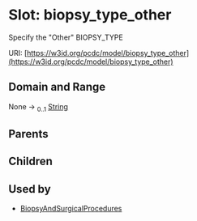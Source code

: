 
# Slot: biopsy_type_other


Specify the "Other" BIOPSY_TYPE

URI: [https://w3id.org/pcdc/model/biopsy_type_other](https://w3id.org/pcdc/model/biopsy_type_other)


## Domain and Range

None &#8594;  <sub>0..1</sub> [String](types/String.md)

## Parents


## Children


## Used by

 * [BiopsyAndSurgicalProcedures](BiopsyAndSurgicalProcedures.md)
